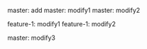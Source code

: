master: add
master: modify1
master: modify2

feature-1: modify1
feature-1: modify2

master: modify3
